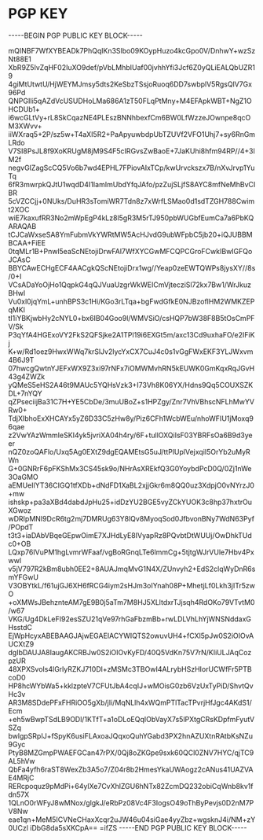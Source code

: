 # PGP KEY

-----BEGIN PGP PUBLIC KEY BLOCK-----

mQINBF7WfXYBEADk7PhQqlKn3Slbo09KOypHuzo4kcGpo0V/DnhwY+wzSzNt88E1
XbR9Z5lvZqHF02IuXO9def/pVbLMhbIUaf00jvhhYfi3Jcf6Z0yQLiEALQbUZR19
4giMtUtwtU/HjWEYMJmsy5dts2KeSbzTSsjoRuoq6DD7swbplV5RgsQlV7Gx96Pd
QNPGIIi5qAZdVcUSUDHoLMa686A1zT50FLqPtMny+M4EFApkWBT+NgZ1OHCDUb1+
i6wcGLtVy+rL8SkCqazNE4PLEszBNNhbexfCm6BW0LfWzzeJOwnpe8qcOM3XWvv+
iiWXraq5+2P/sz5w+T4aXI5R2+PaApyuwbdpUbTZUVf2VFO1Uhj7+sy6RnGmLRdo
V7SI8PsJL8f9XoKRUgM8jM9S4F5cIRGvsZwBaoE+7JaKUhi8hfm94RP//4+3lM2f
negvGIZagScCQ5Vo6b7wd4EPHL7FPiovAIxTCp/kwUrvckszx7B/nXvJrvp1YuTq
6fR3mwrpkQJtU1wqdD4I1IamImUbdYfqJAfo/pzZujSLjfS8AYC8mfNeMhBvCIBR
5cVZCCjj+0NUks/DuHR3sTomiWR7Tdn8z7xWrfLSMao0d1sdTZGH788Cwimt2XOC
wiE7kaxufRR3No2mWpEgP4kLz8l5gR3M5rTJ950pbWUGbfEumCa7a6PbKQARAQAB
tCJCaWxseSA8YmFubmVkYWRtMW5AcHJvdG9ubWFpbC5jb20+iQJUBBMBCAA+FiEE
0tqMLr1B+Pnwl5eaScNEtojiDrwFAl7WfXYCGwMFCQPCGroFCwkIBwIGFQoJCAsC
BBYCAwECHgECF4AACgkQScNEtojiDrx1wg//Yeap0zeEWTQWPs8jysXY//8s/0+I
VCsADaYoOjHo1QqpkG4qQJVuaUzgrWkWEICmVjtecziSl72kx7Bw1/WrJkuzBHwl
Vu0xl0jqYmL+unhBPS3c1Hi/KGo3rLTqa+bgFwdGfkE0NJBzoflHM2WMKZEPqMKl
tI1iYBKjwbHy2cNYL0+bx6IB04Goo9l/WMVSiO/csHQP7bW38F8B5tOsCmPFV/Sk
P3qYfA4HGExoVY2FkS2QFSjke2A1TPl19i6EXGt5m/axc13Cd9uxhaFO/e2IFiKj
K+w/Rd1oez9HwxWWq7krSlJv2lycYxCX7CuJ4c0s1vGgFWxEKF3YLJWxvm4B6J9T
07hwcgQwtnYJEFxWX9Z3xi97rNFx7iOMWMvhRN5kEUWK0GmKqxRqJGvH43g4ZWZk
yQMeS5eHS2A46t9MAUc5YQHsVzk3+I73Vh8K06YX/Hdns9Qq5COUXSZKDL+7nYQY
qZPseciijBa31C7H+YE5CbDe/3muUBoZ+s1HPZgy/Znr7VhVBhscNFLhMwYVRw0+
TdjXIbhoExXHCAYx5yZ6D33C5zHw8y/Piz6CFh1WcbWEu/nhoWFIU1jMoxq96qae
z2VwYAzWmmIeSKI4yk5jvriXA04h4ry/6F+tullOXQiIsF03YBRFsOa6B9d3yeer
nQZ0zoQAFlo/Uxq5Ag0EXtZ9dgEQAMEtsG5uJ/ttPlUplVejxqiI5OrYb2uMyRWn
G+0GNRrF6pFKShMx3CS45sk9o/NHrAsXREkfQ3G0YoybdPcD0Q/0Zj1nWe3OaGMO
aEMUeIlYT36CIGQ1tfXDb+dNdFD1XaBL2xjjGkr6m8QQ0uz3XdpjO0vNYrzJ0+mw
ishskp+pa3aXBd4dabdJpHu25+idDzYU2BGE5vyZCkYUOK3c8hp37hxtrOuXGwoz
wDRIpMNI9DcR6tg2mj7DMRUg63Y8lQv8MyoqSod0JfbvonBNy7WdN63Pyf/POpdT
t3t3+iaDAbVBqeGEpwOimE7XJHdLyE8IVyapRz8PQvbtDtWUUj/OwDhkTUdc0+OB
LQxp76IVuPM1hgLvmrWFaaf/vgBoRGnqLTe6lmmCg+5tjtgWJrVUle7Hbv4Pxwwl
v5jV797R2kBm8ubh0EE2+8AUAJmqMvG1N4X/ZUnvyh2+EdS2clqWyDnR6smYFGwU
V3OBYtkL/f61ujGJ6XH6fRCG4iym2sHJm3oIYnah08P+MhetjLf0Lkh3jITr5zwO
+oXMWsJBehznteAM7gE9B0j5aTm7M8HJ5XLltdxrTJjsqh4RdOKo79VTvtM0/w67
VKG/Ug4DkLeFI92esSZU21qVe97rhGaFbzmBb+rwLDLVhLhYjWNSNddaxGHsstdC
EjWpHcyxABEBAAGJAjwEGAEIACYWIQTS2owuvUH4+fCXl5pJw0S2iOIOvAUCXtZ9
dgIbDAUJA8IaugAKCRBJw0S2iOIOvKyFD/40Q5VdKn75V7rN/KIiULJAqCozpzUR
48XPXSvoIs4lGrlyRZKJ710Dl+zMSMc3TBOwI4ALrybHSzHIorUCWfFr5PTBcoD0
HP8hcWYbWa5+kklzpteV7CFUtJbA4cqIJ+wMOisG0zb6VzUxTyPiD/ShvtQvHc3v
AR3M8SDdePFxFHRiOO5gXb/jIi/MqNLlh4xWQmPTlTacTPvrjHfJgc4AKdS1/Ecm
+eh5wBwpTSdLB9ODl/1KTfT+a1oDLoEQqIObVayX7s5lPXtgCRsKDpfmFyutVSZq
bwlgpSRpIJ+fSpyK6usiFLAxoaJQqxoQuhYGabd3PX2hnAZUXtnRAtbKsNZu9Gyc
PtyB8MZGmpPWAEFGCan47rPX/0Qj8oZKGpe9sxk60QCl0ZNV7HYC/qjTC9AL5hVw
QbFa4yfh6raST8WexZb3A5o7/Z04r8b2HmesYkaUWAogz2cANus41UAZVAE4MRjC
RERcpoquz9pMdPi+64ylXe7CvXhlZGU6hNTx82ZcmDQ232obiCqWnb8kv1fdn57X
1QLnO0rWFyJ8wMNox/glgkJ/eRbPz08Vc4F3IogsO49oThByPevjs0D2nM7PV8Nw
eae1qn+MeM5ICVNeCHaxXcqr2uJW46u04siGae4yyZbz+wgsknJ4i/NM+zY0UCzl
iDbG8da5sXKCpA==
=ifZS
-----END PGP PUBLIC KEY BLOCK-----
